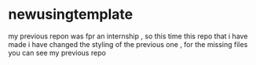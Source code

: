 # newusingtemplate
my previous repon was fpr an internship , so this time this repo that i have made i have changed the styling of the previous one , for the missing files you can see my previous repo
